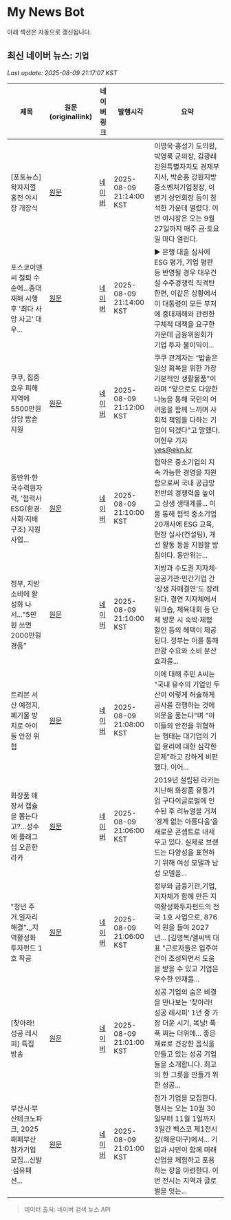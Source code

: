 # My News Bot

아래 섹션은 자동으로 갱신됩니다.

<!-- NEWS:START -->
## 최신 네이버 뉴스: `기업`
_Last update: 2025-08-09 21:17:07 KST_

| 제목 | 원문(originallink) | 네이버 링크 | 발행시각 | 요약 |
|---|---|---|---|---|
| [포토뉴스] 왁자지껄 홍천 야시장 개장식 | [원문](https://www.kwnews.co.kr/page/view/2025080921094678854) | [네이버](https://n.news.naver.com/mnews/article/087/0001134829?sid=102) | 2025-08-09 21:14:00 KST | 이영욱·홍성기 도의원, 박영록 군의장, 김광래 강원특별자치도 경제부지사, 박순홍 강원지방중소벤처기업청장, 이병기 상인회장 등이 참석한 가운데 열렸다. 이번 야시장은 오는 9월 27일까지 매주 금·토요일 마다 열린다. |
| ﻿포스코이앤씨 철퇴 수순에...중대재해 시행 후 '최다 사망 사고' 대우... | [원문](http://www.newstnt.com/news/articleView.html?idxno=519850) | [네이버](http://www.newstnt.com/news/articleView.html?idxno=519850) | 2025-08-09 21:14:00 KST | ▶ 은행 대출 심사에 ESG 평가, 기업 평판 등 반영될 경우 대우건설 수주경쟁력 직격탄 한편, 이같은 상황에서 이 대통령이 모든 부처에 중대재해와 관련한 구체적 대책을 요구한 가운데 금융위원회가 기업 투자 불이익이... |
| 쿠쿠, 집중호우 피해 지역에 5500만원 상당 밥솥 지원 | [원문](https://www.ekn.kr/web/view.php?key=20250809028414904) | [네이버](https://www.ekn.kr/web/view.php?key=20250809028414904) | 2025-08-09 21:12:00 KST | 쿠쿠 관계자는 “밥솥은 일상 회복을 위한 가장 기본적인 생활물품"이라며 “앞으로도 다양한 나눔을 통해 국민의 어려움을 함께 느끼며 사회적 책임을 다하는 기업이 되겠다"고 말했다. 여헌우 기자 yes@ekn.kr |
| 동반위·한국수력원자력, '협력사 ESG(환경·사회·지배구조) 지원 사업... | [원문](http://www.econonews.co.kr/news/articleView.html?idxno=399738) | [네이버](http://www.econonews.co.kr/news/articleView.html?idxno=399738) | 2025-08-09 21:10:00 KST | 협약은 중소기업의 지속 가능한 경영을 지원함으로써 국내 공급망 전반의 경쟁력을 높이고 상생 생태계를... 이를 통해 협력 중소기업 20개사에 ESG 교육, 현장 실사(컨설팅), 개선 활동 등을 지원할 방침이다. 동반위는... |
| 정부, 지방소비에 활성화 나서..."5만원 쓰면 2000만원 경품" | [원문](https://www.newswhoplus.com/news/articleView.html?idxno=36072) | [네이버](https://www.newswhoplus.com/news/articleView.html?idxno=36072) | 2025-08-09 21:10:00 KST | 지방과 수도권 지자체·공공기관·민간기업 간 '상생 자매결연'도 장려된다. 결연 지자체에서 워크숍, 체육대회 등 단체 방문 시 숙박·체험 할인 등의 혜택이 제공된다. 정부는 이를 통해 관광 수요와 소비 분산 효과를... |
| 트리븐 서산 예정지, 폐기물 방치로 아이들 안전 위협 | [원문](https://www.ngonews.kr/news/articleView.html?idxno=211487) | [네이버](https://www.ngonews.kr/news/articleView.html?idxno=211487) | 2025-08-09 21:08:00 KST | 이에 대해 주민 A씨는 "국내 유수의 기업인 두산이 이렇게 허술하게 공사를 진행하는 것에 의문을 품는다"며 "아이들의 안전을 위협하는 행태는 대기업의 기업 윤리에 대한 심각한 문제"라고 강하게 비판했다. 이어... |
| 화장품 매장서 캡슐을 뽑는다고?…성수에 플래그십 오픈한 라카 | [원문](https://www.hankyung.com/article/202508089674g) | [네이버](https://n.news.naver.com/mnews/article/015/0005168741?sid=103) | 2025-08-09 21:06:00 KST | 2019년 설립된 라카는 지난해 화장품 유통기업 구다이글로벌에 인수된 후 리뉴얼을 거쳐 ‘경계 없는 아름다움’을 새로운 콘셉트로 내세우고 있다. 실제로 브랜드는 다양성을 표현하기 위해 여성 모델과 남성 모델을... |
| "청년 주거.일자리 해결".,,지역활성화 투자펀드 1호 착공 | [원문](https://www.tbc.co.kr/news/view?pno=20250724171255AE08150&id=198087) | [네이버](https://www.tbc.co.kr/news/view?pno=20250724171255AE08150&id=198087) | 2025-08-09 21:06:00 KST | 정부와 금융기관,기업,지자체가 함께 만든 지역활성화투자펀드의 전국 1호 사업으로, 876억 원을 들여 2027년... [김영복/엘씨텍 대표 "근로자들은 입주여건이 조성되면서 도움을 받을 수 있고 기업은 우수한 인재를... |
| [찾아라! 성공 레시피] 특집 방송 | [원문](http://www.yonhapnewstv.co.kr/MYH20250804165315846) | [네이버](https://n.news.naver.com/mnews/article/422/0000769061?sid=102) | 2025-08-09 21:01:00 KST | 성공 기업의 숨은 비결을 만나보는 ‘찾아라! 성공 레시피‘ 1년 중 가장 더운 시기, 복날! 푹푹 찌는 더위에... 좋은 재료로 건강한 음식을 만들고 있는 성공 기업들을 소개합니다. 최고의 한 그릇을 만들기 위한 성공... |
| 부산시·부산테크노파크, 2025 패패부산 참가기업 모집…신발·섬유패션... | [원문](https://www.sisamagazine.co.kr/news/articleView.html?idxno=516594) | [네이버](https://www.sisamagazine.co.kr/news/articleView.html?idxno=516594) | 2025-08-09 21:01:00 KST | 참가 기업을 모집한다. 행사는 오는 10월 30일부터 11월 1일까지 3일간 벡스코 제1전시장(해운대구)에서... 기업과 시민이 함께 미래 산업을 체험하고 포용하는 장을 마련한다. 이번 전시는 지역과 글로벌을 잇는... |

> 데이터 출처: 네이버 검색 뉴스 API
<!-- NEWS:END -->
